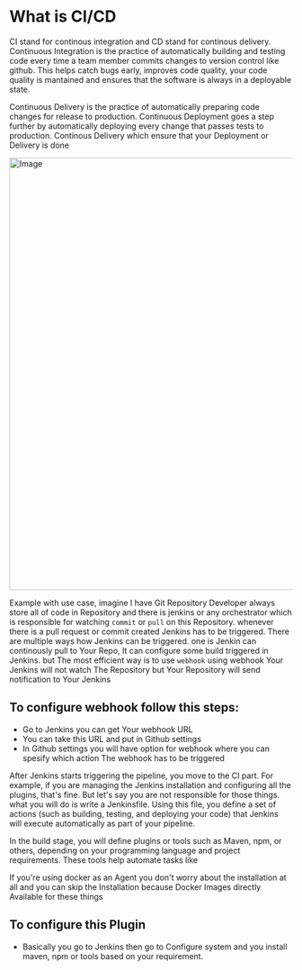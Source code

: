 # What is CI/CD
CI stand for continous integration and CD stand for continous delivery.
Continuous Integration is the practice of automatically building and testing code every time a team member commits changes to version control like github. This helps catch bugs early, improves code quality, your code quality is mantained and ensures that the software is always in a deployable state.

Continuous Delivery is the practice of automatically preparing code changes for release to production. Continuous Deployment goes a step further by automatically deploying every change that passes tests to production. Continous Delivery which ensure that your Deployment or Delivery is done 

<img width="1366" height="768" alt="Image" src="https://github.com/user-attachments/assets/f764d699-9933-4c68-97b4-74e968c73a07" />

Example with use case, imagine I have Git Repository Developer always store all of code in Repository and there is jenkins or any orchestrator which is responsible for watching ``commit`` or ``pull`` on this Repository. whenever there is a pull request or commit created Jenkins has to be triggered. There are multiple ways how Jenkins can be triggered. one is Jenkin can continously pull to Your Repo, It can configure some build triggered in Jenkins. but The most efficient way is to use ``webhook`` using webhook Your Jenkins will not watch The Repository but Your Repository will send notification to Your Jenkins

## To configure webhook follow this steps:
- Go to Jenkins you can get Your webhook URL
- You can take this URL and put in Github settings
- In Github settings you will have option for webhook where you can spesify which action The webhook has to be triggered

After Jenkins starts triggering the pipeline, you move to the CI part. For example, if you are managing the Jenkins installation and configuring all the plugins, that's fine. But let's say you are not responsible for those things. what you will do is write a Jenkinsfile. Using this file, you define a set of actions (such as building, testing, and deploying your code) that Jenkins will execute automatically as part of your pipeline.

In the build stage, you will define plugins or tools such as Maven, npm, or others, depending on your programming language and project requirements. These tools help automate tasks like

If you're using docker as an Agent you don't worry about the installation at all and you can skip the Installation because Docker Images directly Available for these things

## To configure this Plugin 
- Basically you go to Jenkins then go to Configure system and you install maven, npm or tools based on your requirement.